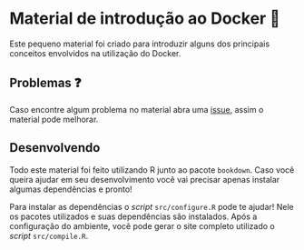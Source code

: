 # Material de introdução ao Docker :whale:

Este pequeno material foi criado para introduzir alguns dos principais conceitos envolvidos na utilização do Docker.

## Problemas :question:

Caso encontre algum problema no material abra uma [issue](https://github.com/dataAt/introducao-docker/issues), assim o material pode melhorar. 

## Desenvolvendo

Todo este material foi feito utilizando R junto ao pacote `bookdown`. Caso você queira ajudar em seu desenvolvimento você vai precisar apenas instalar algumas dependências e pronto!

Para instalar as dependências o *script* `src/configure.R` pode te ajudar! Nele os pacotes utilizados e suas dependências são instalados. Após a configuração do ambiente, você pode gerar o site completo utilizado o *script* `src/compile.R`.
